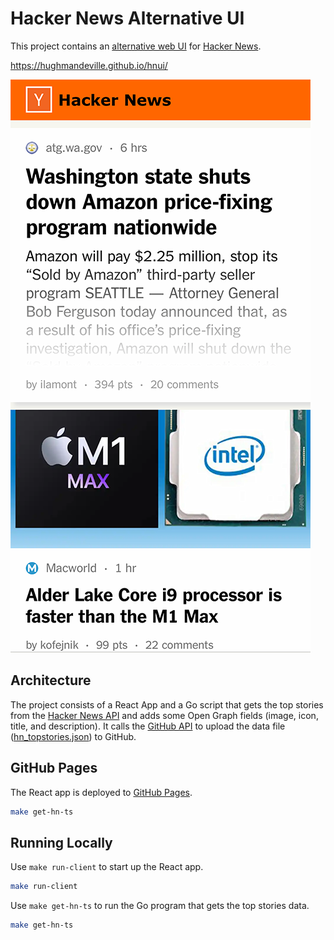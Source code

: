 # Hacker News Alternative UI

This project contains an [alternative web UI](https://hughmandeville.github.io/hnui/) for [Hacker News](https://news.ycombinator.com/).

<https://hughmandeville.github.io/hnui/>

[![Hacker News](hnui-ss.png)](https://hughmandeville.github.io/hnui)

## Architecture

The project consists of a React App and a Go script that gets the top stories from the [Hacker News API](https://github.com/HackerNews/API) and adds some Open Graph fields (image, icon, title, and description). It calls the [GitHub API](https://docs.github.com/en/rest) to upload the data file ([hn_topstories.json](client/public/hn_topstories.json)) to GitHub.

## GitHub Pages

The React app is deployed to [GitHub Pages](https://hughmandeville.github.io/hnui/).

```sh
make get-hn-ts
```

## Running Locally

Use `make run-client` to start up the React app.

```sh
make run-client
```

Use `make get-hn-ts` to run the Go program that gets the top stories data.

```sh
make get-hn-ts
```
